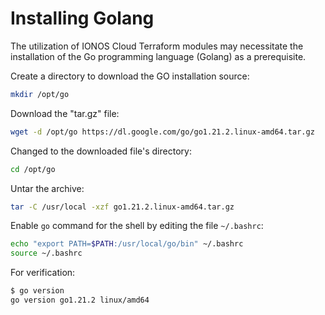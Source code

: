 # Installing Golang

The utilization of IONOS Cloud Terraform modules may necessitate the installation of the Go programming language (Golang) as a prerequisite.

Create a directory to download the GO installation source:

```bash
mkdir /opt/go
```

Download the "tar.gz" file:

```bash
wget -d /opt/go https://dl.google.com/go/go1.21.2.linux-amd64.tar.gz
```

Changed to the downloaded file's directory:

```bash
cd /opt/go
```

Untar the archive: 

```bash
tar -C /usr/local -xzf go1.21.2.linux-amd64.tar.gz
```

Enable `go` command for the shell by editing the file `~/.bashrc`:

```bash 
echo "export PATH=$PATH:/usr/local/go/bin" ~/.bashrc
source ~/.bashrc
```

For verification:

```bash
$ go version  
go version go1.21.2 linux/amd64
```
